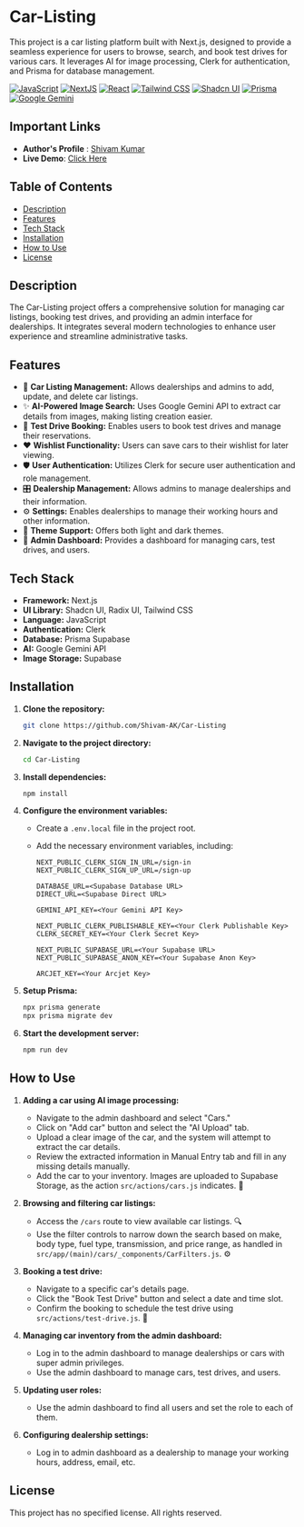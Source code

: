 # Car-Listing

This project is a car listing platform built with Next.js, designed to provide a seamless experience for users to browse, search, and book test drives for various cars. It leverages AI for image processing, Clerk for authentication, and Prisma for database management.

[![JavaScript](https://img.shields.io/badge/JavaScript-%23F7DF1E.svg?style=for-the-badge&logo=javascript&logoColor=black)]()
[![NextJS](https://img.shields.io/badge/Next.js-%23000000.svg?style=for-the-badge&logo=next.js&logoColor=white)]()
[![React](https://img.shields.io/badge/React-%2320232A.svg?style=for-the-badge&logo=react&logoColor=%2361DAFB)]()
[![Tailwind CSS](https://img.shields.io/badge/Tailwind%20CSS-%2338B2AC.svg?style=for-the-badge&logo=tailwind-css&logoColor=white)]()
[![Shadcn UI](https://img.shields.io/badge/Shadcn%20UI-%23000000.svg?style=for-the-badge&logo=shadcnui&logoColor=white)]()
[![Prisma](https://img.shields.io/badge/Prisma-%23000000.svg?style=for-the-badge&logo=prisma&logoColor=white)]()
[![Google Gemini](https://img.shields.io/badge/Google%20Gemini-%23ffffff.svg?style=for-the-badge&logo=google-gemini&logoColor=black)]()

## Important Links

- **Author's Profile** : [Shivam Kumar](https://www.linkedin.com/in/shivam-web-developer-designer/)
- **Live Demo**: [Click Here](https://vehiql-listing.vercel.app/)

## Table of Contents

- [Description](#description)
- [Features](#features)
- [Tech Stack](#tech-stack)
- [Installation](#installation)
- [How to Use](#how-to-use)
- [License](#license)

## Description

The Car-Listing project offers a comprehensive solution for managing car listings, booking test drives, and providing an admin interface for dealerships. It integrates several modern technologies to enhance user experience and streamline administrative tasks.

## Features

- 🚗 **Car Listing Management:** Allows dealerships and admins to add, update, and delete car listings.
- ✨ **AI-Powered Image Search:** Uses Google Gemini API to extract car details from images, making listing creation easier.
- 📅 **Test Drive Booking:** Enables users to book test drives and manage their reservations.
- ❤️ **Wishlist Functionality:** Users can save cars to their wishlist for later viewing.
- 🛡️ **User Authentication:** Utilizes Clerk for secure user authentication and role management.
- 🎛️ **Dealership Management:** Allows admins to manage dealerships and their information.
- ⚙️ **Settings:** Enables dealerships to manage their working hours and other information.
- 🌙 **Theme Support:** Offers both light and dark themes.
- 🔑 **Admin Dashboard:** Provides a dashboard for managing cars, test drives, and users.

## Tech Stack

- **Framework:** Next.js
- **UI Library:** Shadcn UI, Radix UI, Tailwind CSS
- **Language:** JavaScript
- **Authentication:** Clerk
- **Database:** Prisma Supabase
- **AI:** Google Gemini API
- **Image Storage:** Supabase

## Installation

1. **Clone the repository:**

   ```bash
   git clone https://github.com/Shivam-AK/Car-Listing
   ```

2. **Navigate to the project directory:**

   ```bash
   cd Car-Listing
   ```

3. **Install dependencies:**

   ```bash
   npm install
   ```

4. **Configure the environment variables:**

   - Create a `.env.local` file in the project root.
   - Add the necessary environment variables, including:

     ```
     NEXT_PUBLIC_CLERK_SIGN_IN_URL=/sign-in
     NEXT_PUBLIC_CLERK_SIGN_UP_URL=/sign-up

     DATABASE_URL=<Supabase Database URL>
     DIRECT_URL=<Supabase Direct URL>

     GEMINI_API_KEY=<Your Gemini API Key>

     NEXT_PUBLIC_CLERK_PUBLISHABLE_KEY=<Your Clerk Publishable Key>
     CLERK_SECRET_KEY=<Your Clerk Secret Key>

     NEXT_PUBLIC_SUPABASE_URL=<Your Supabase URL>
     NEXT_PUBLIC_SUPABASE_ANON_KEY=<Your Supabase Anon Key>

     ARCJET_KEY=<Your Arcjet Key>
     ```

5. **Setup Prisma:**

   ```bash
   npx prisma generate
   npx prisma migrate dev
   ```

6. **Start the development server:**
   ```bash
   npm run dev
   ```

## How to Use

1.  **Adding a car using AI image processing:**

    - Navigate to the admin dashboard and select "Cars."
    - Click on "Add car" button and select the "AI Upload" tab.
    - Upload a clear image of the car, and the system will attempt to extract the car details.
    - Review the extracted information in Manual Entry tab and fill in any missing details manually.
    - Add the car to your inventory. Images are uploaded to Supabase Storage, as the action `src/actions/cars.js` indicates. 🚀

2.  **Browsing and filtering car listings:**

    - Access the `/cars` route to view available car listings. 🔍
    - Use the filter controls to narrow down the search based on make, body type, fuel type, transmission, and price range, as handled in `src/app/(main)/cars/_components/CarFilters.js`. ⚙️

3.  **Booking a test drive:**

    - Navigate to a specific car's details page.
    - Click the "Book Test Drive" button and select a date and time slot.
    - Confirm the booking to schedule the test drive using `src/actions/test-drive.js`. 📅

4.  **Managing car inventory from the admin dashboard:**

    - Log in to the admin dashboard to manage dealerships or cars with super admin privileges.
    - Use the admin dashboard to manage cars, test drives, and users.

5.  **Updating user roles:**

    - Use the admin dashboard to find all users and set the role to each of them.

6.  **Configuring dealership settings:**
    - Log in to admin dashboard as a dealership to manage your working hours, address, email, etc.

## License

This project has no specified license. All rights reserved.
